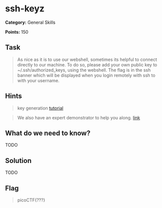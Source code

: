 # ssh-keyz

**Category:** General Skills

**Points:** 150

## Task

>  As nice as it is to use our webshell, sometimes its helpful to connect directly to our machine. To do so, please add your own public key to ~/.ssh/authorized_keys, using the webshell. The flag is in the ssh banner which will be displayed when you login remotely with ssh to with your username.  

## Hints

> key generation [tutorial](https://confluence.atlassian.com/bitbucketserver/creating-ssh-keys-776639788.html)

> We also have an expert demonstrator to help you along. [link](https://www.youtube.com/watch?v=3CN65ccfllU&list=PLJ_vkrXdcgH-lYlRV8O-kef2zWvoy79yP&index=4)


## What do we need to know?

TODO

## Solution

TODO

## Flag

> picoCTF{???}

 